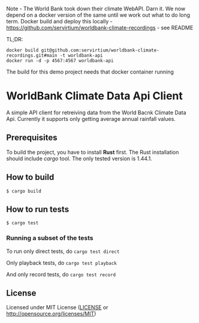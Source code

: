 Note - The World Bank took down their climate WebAPI. Darn it. We now depend on a docker version of the same until we work out what to do long term. Docker build and deploy this locally - https://github.com/servirtium/worldbank-climate-recordings - see README

TL;DR:

```
docker build git@github.com:servirtium/worldbank-climate-recordings.git#main -t worldbank-api
docker run -d -p 4567:4567 worldbank-api
```

The build for this demo project needs that docker container running

# WorldBank Climate Data Api Client

A simple API client for retreiving data from the World Bacnk Climate Data Api.
Currently it supports only getting average annual rainfall values.

## Prerequisites

To build the project, you have to install **Rust** first.  The Rust
installation should include _cargo_ tool. The only tested version is 1.44.1.

## How to build

`$ cargo build`

## How to run tests

`$ cargo test`

### Running a subset of the tests

To run only direct tests, do `cargo test direct`

Only playback tests, do `cargo test playback` 

And only record tests, do `cargo test record`

## License

Licensed under MIT License ([LICENSE](LICENSE) or
http://opensource.org/licenses/MIT)
